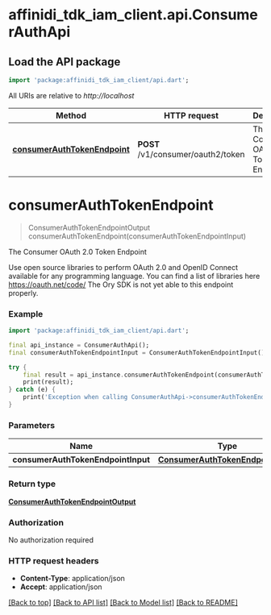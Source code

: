 # affinidi_tdk_iam_client.api.ConsumerAuthApi

## Load the API package

```dart
import 'package:affinidi_tdk_iam_client/api.dart';
```

All URIs are relative to _http://localhost_

| Method                                                                        | HTTP request                       | Description                           |
| ----------------------------------------------------------------------------- | ---------------------------------- | ------------------------------------- |
| [**consumerAuthTokenEndpoint**](ConsumerAuthApi.md#consumerauthtokenendpoint) | **POST** /v1/consumer/oauth2/token | The Consumer OAuth 2.0 Token Endpoint |

# **consumerAuthTokenEndpoint**

> ConsumerAuthTokenEndpointOutput consumerAuthTokenEndpoint(consumerAuthTokenEndpointInput)

The Consumer OAuth 2.0 Token Endpoint

Use open source libraries to perform OAuth 2.0 and OpenID Connect available for any programming language. You can find a list of libraries here https://oauth.net/code/ The Ory SDK is not yet able to this endpoint properly.

### Example

```dart
import 'package:affinidi_tdk_iam_client/api.dart';

final api_instance = ConsumerAuthApi();
final consumerAuthTokenEndpointInput = ConsumerAuthTokenEndpointInput(); // ConsumerAuthTokenEndpointInput | ConsumerAuthTokenEndpoint

try {
    final result = api_instance.consumerAuthTokenEndpoint(consumerAuthTokenEndpointInput);
    print(result);
} catch (e) {
    print('Exception when calling ConsumerAuthApi->consumerAuthTokenEndpoint: $e\n');
}
```

### Parameters

| Name                               | Type                                                                    | Description               | Notes |
| ---------------------------------- | ----------------------------------------------------------------------- | ------------------------- | ----- |
| **consumerAuthTokenEndpointInput** | [**ConsumerAuthTokenEndpointInput**](ConsumerAuthTokenEndpointInput.md) | ConsumerAuthTokenEndpoint |

### Return type

[**ConsumerAuthTokenEndpointOutput**](ConsumerAuthTokenEndpointOutput.md)

### Authorization

No authorization required

### HTTP request headers

- **Content-Type**: application/json
- **Accept**: application/json

[[Back to top]](#) [[Back to API list]](../README.md#documentation-for-api-endpoints) [[Back to Model list]](../README.md#documentation-for-models) [[Back to README]](../README.md)
